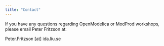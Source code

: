 ```yaml
---
title: "Contact"
---
```

If you have any questions regarding OpenModelica or ModProd workshops, please email Peter Fritzson at:

Peter.Fritzson [at] ida.liu.se